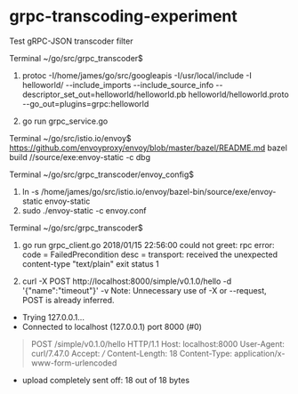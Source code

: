 # grpc-transcoding-experiment
Test gRPC-JSON transcoder filter 

Terminal ~/go/src/grpc_transcoder$ 
1. protoc -I/home/james/go/src/googleapis -I/usr/local/include -I helloworld/ --include_imports --include_source_info --descriptor_set_out=helloworld/helloworld.pb helloworld/helloworld.proto --go_out=plugins=grpc:helloworld

2. go run grpc_service.go


Terminal ~/go/src/istio.io/envoy$
https://github.com/envoyproxy/envoy/blob/master/bazel/README.md
bazel build //source/exe:envoy-static -c dbg


Terminal ~/go/src/grpc_transcoder/envoy_config$
1. ln -s /home/james/go/src/istio.io/envoy/bazel-bin/source/exe/envoy-static envoy-static
2. sudo ./envoy-static -c envoy.conf 


Terminal ~/go/src/grpc_transcoder$ 
1. go run grpc_client.go 
2018/01/15 22:56:00 could not greet: rpc error: code = FailedPrecondition desc = transport: received the unexpected content-type "text/plain"
exit status 1

2. curl -X POST http://localhost:8000/simple/v0.1.0/hello -d '{"name":"timeout"}' -v
Note: Unnecessary use of -X or --request, POST is already inferred.
*   Trying 127.0.0.1...
* Connected to localhost (127.0.0.1) port 8000 (#0)
> POST /simple/v0.1.0/hello HTTP/1.1
> Host: localhost:8000
> User-Agent: curl/7.47.0
> Accept: */*
> Content-Length: 18
> Content-Type: application/x-www-form-urlencoded
> 
* upload completely sent off: 18 out of 18 bytes

